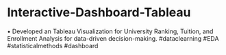 ﻿# Interactive-Dashboard-Tableau
• Developed an Tableau Visualization for University Ranking, Tuition, and Enrollment Analysis for data-driven decision-making. #dataclearning #EDA #statisticalmethods #dashboard
